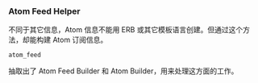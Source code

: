 ### Atom Feed Helper

不同于其它信息，Atom 信息不能用 ERB 或其它模板语言创建。但通过这个方法，却能构建 Atom 订阅信息。

```
atom_feed
```

抽取出了 Atom Feed Builder 和 Atom Builder，用来处理这方面的工作。

